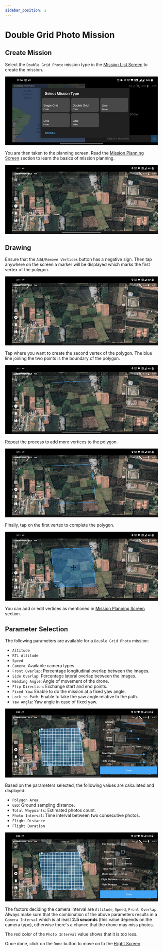 ```yaml
---
sidebar_position: 2
---
```


# Double Grid Photo Mission

## Create Mission

Select the `Double Grid Photo` mission type in the [Mission List Screen](../overview/mission-list-screen.md) to create
the mission.

![Create](img/double-grid-photo-create.jpg)

You are then taken to the planning screen. Read the [Mission Planning Screen](../overview/mission-planning-screen.md)
section to learn the basics of mission planning.

![Overview](img/double-grid-photo-overview.jpg)


## Drawing

Ensure that the `Add/Remove Vertices` button has a negative sign. Then tap anywhere on the screen a marker will be
displayed which marks the first vertex of the polygon.

![Polygon 1](img/double-grid-photo-polygon-1.jpg)

Tap where you want to create the second vertex of the polygon. The blue line joining the two points is the boundary of
the polygon. 

![Polygon 2](img/double-grid-photo-polygon-2.jpg)

Repeat the process to add more vertices to the polygon.

![Polygon 3](img/double-grid-photo-polygon-3.jpg)

Finally, tap on the first vertex to complete the polygon.

![Polygon 4](img/double-grid-photo-polygon-4.jpg)

You can add or edit vertices as mentioned in [Mission Planning Screen](../overview/mission-list-screen.md) section.


## Parameter Selection

The following parameters are available for a `Double Grid Photo` mission:

- `Altitude`
- `RTL Altitude`
- `Speed`
- `Camera`: Available camera types.
- `Front Overlap`: Percentage longitudinal overlap between the images.
- `Side Overlap`: Percentage lateral overlap between the images.
- `Heading Angle`: Angle of movement of the drone.
- `Flip Direction`: Exchange start and end points.
- `Fixed Yaw`: Enable to do the mission at a fixed yaw angle.
- `Lock to Path`: Enable to take the yaw angle relative to the path.
- `Yaw Angle`: Yaw angle in case of fixed yaw.

![Parameters](img/double-grid-photo-params.jpg)

Based on the parameters selected, the following values are calculated and displayed:

- `Polygon Area`
- `GSD`: Ground sampling distance.
- `Total Waypoints`: Estimated photos count.
- `Photo Interval`: Time interval between two consecutive photos.
- `Flight Distance`
- `Flight Duration`

![Data](img/double-grid-photo-data.jpg)

The factors deciding the camera interval are `Altitude`, `Speed`, `Front Overlap`. Always make sure that the combination
of the above parameters results in a `Camera Interval` which is at least **2.5 seconds** (this value depends on the
camera type), otherwise there's a chance that the drone may miss photos.

The red color of the `Photo Interval` value shows that it is too less.

Once done, click on the `Done` button to move on to the [Flight Screen](../overview/flight-screen.md).
